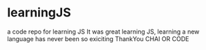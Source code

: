 # learningJS
a code repo for learning JS
It was great learning JS, learning a new language has never been so exiciting
ThankYou CHAI OR CODE